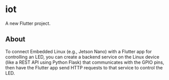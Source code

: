 # iot

A new Flutter project.

## About

To connect Embedded Linux (e.g., Jetson Nano) with a Flutter app for controlling an LED, you can create a backend service on the Linux device (like a REST API using Python Flask) that communicates with the GPIO pins, then have the Flutter app send HTTP requests to that service to control the LED.

